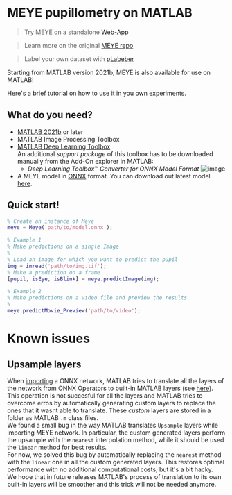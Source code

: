 # MEYE pupillometry on MATLAB

> Try MEYE on a standalone [Web-App](https://www.pupillometry.it/)

> Learn more on the original [MEYE repo](https://github.com/fabiocarrara/meye)

> Label your own dataset with [pLabeber](https://github.com/LeonardoLupori/pLabeler)

Starting from MATLAB version 2021b, MEYE is also available for use on MATLAB!

Here's a brief tutorial on how to use it in you own experiments.

## What do you need?

- [MATLAB 2021b](https://it.mathworks.com/products/matlab.html) or later
- MATLAB Image Processing Toolbox
- [MATLAB Deep Learning Toolbox](https://it.mathworks.com/products/deep-learning.html)  
    An additional _support package_ of this toolbox has to be downloaded manually from the Add-On explorer in MATLAB:
    -  _Deep Learning Toolbox™ Converter for ONNX Model Format_
    ![image](https://user-images.githubusercontent.com/39329654/152327789-dde0af9b-d531-40be-b1a0-5ba17c508a13.png)
- A MEYE model in [ONNX](https://onnx.ai/) format. You can download out latest model [here](https://github.com/fabiocarrara/meye/releases).


## Quick start!

```matlab
% Create an instance of Meye
meye = Meye('path/to/model.onnx');

% Example 1
% Make predictions on a single Image
%
% Load an image for which you want to predict the pupil
img = imread('path/to/img.tif');
% Make a prediction on a frame
[pupil, isEye, isBlink] = meye.predictImage(img);

% Example 2
% Make predictions on a video file and preview the results
%
meye.predictMovie_Preview('path/to/video');
```


# Known issues

## Upsample layers
When [importing](https://it.mathworks.com/help/deeplearning/ref/importonnxnetwork.html) a ONNX network, MATLAB tries to translate all the layers of the network from ONNX Operators to built-in MATLAB layers (see [here](https://it.mathworks.com/help/deeplearning/ref/importonnxnetwork.html#mw_dc6cd14c-e8d0-4370-af81-96626a888d9c)).  
This operation is not succesful for all the layers and MATLAB tries to overcome erros by automatically generating custom layers to replace the ones that it wasnt able to translate. These _custom_ layers are stored in a folder as MATLAB `.m` class files.  
We found a small bug in the way MATLAB translates `Upsample` layers while importing MEYE network. In particular, the custom generated layers perform the upsample with the `nearest` interpolation method, while it should be used the `linear` method for best results.  
For now, we solved this bug by automatically replacing the `nearest` method with the `linear` one in all the custom generated layers. This restores optimal performance with no additional computational costs, but it's a bit hacky.   
We hope that in future releases MATLAB's process of translation to its own built-in layers will be smoother and this trick will not be needed anymore.